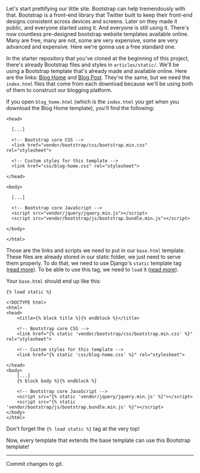 Let's start prettifying our little site. Bootstrap can help tremendously with that. Bootstrap is a front-end library that Twitter built to keep their front-end designs consistent across devices and screens. Later on they made it public, and everyone started using it. And everyone is still using it. There's now countless pre-designed bootstrap website templates available online. Many are free, many are not, some are very expensive, some are very advanced and expensive. Here we're gonna use a free standard one.

In the starter repository that you've cloned at the beginning of this project, there's already Bootstrap files and styles in `articles/static/`. We'll be using a Bootstrap template that's already made and available online. Here are the links: [Blog Home](https://startbootstrap.com/templates/blog-home/) and [Blog Post](https://startbootstrap.com/templates/blog-post/). They're the same, but we need the `index.html` files that come from each download because we'll be using both of them to construct our blogging platform.

If you open `blog_home.html` (which is the `index.html` you get when you download the Blog Home template), you'll find the following:

```django
<head>

  [...]

  <!-- Bootstrap core CSS -->
  <link href="vendor/bootstrap/css/bootstrap.min.css" rel="stylesheet">

  <!-- Custom styles for this template -->
  <link href="css/blog-home.css" rel="stylesheet">

</head>

<body>

  [...]

  <!-- Bootstrap core JavaScript -->
  <script src="vendor/jquery/jquery.min.js"></script>
  <script src="vendor/bootstrap/js/bootstrap.bundle.min.js"></script>

</body>

</html>
```

Those are the links and scripts we need to put in our `base.html` template. These files are already stored in our static folder, we just need to serve them properly. To do that, we need to use Django's `static` template tag ([read more](https://docs.djangoproject.com/en/2.2/ref/templates/builtins/#static)). To be able to use this tag, we need to `load` it ([read more](https://docs.djangoproject.com/en/2.2/ref/templates/builtins/#load)).

Your `base.html` should end up like this:

```django
{% load static %}

<!DOCTYPE html>
<html>
<head>
    <title>{% block title %}{% endblock %}</title>

    <!-- Bootstrap core CSS -->
    <link href="{% static 'vendor/bootstrap/css/bootstrap.min.css' %}" rel="stylesheet">

    <!-- Custom styles for this template -->
    <link href="{% static 'css/blog-home.css' %}" rel="stylesheet">

</head>
<body>
    [...]
    {% block body %}{% endblock %}

    <!-- Bootstrap core JavaScript -->
    <script src="{% static 'vendor/jquery/jquery.min.js' %}"></script>
    <script src="{% static 'vendor/bootstrap/js/bootstrap.bundle.min.js' %}"></script>
</body>
</html>
```

Don't forget the `{% load static %}` tag at the very top!

Now, every template that extends the base template can use this Bootstrap template!

---

Commit changes to git.
